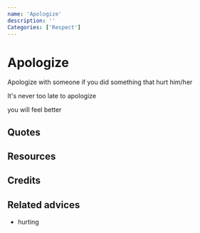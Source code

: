 ```yaml
---
name: 'Apologize'
description: ''
Categories: ['Respect']
---
```

# Apologize

Apologize with someone if you did something that hurt him/her

It's never too late to apologize

you will feel better

## Quotes

## Resources

## Credits

## Related advices

- hurting
